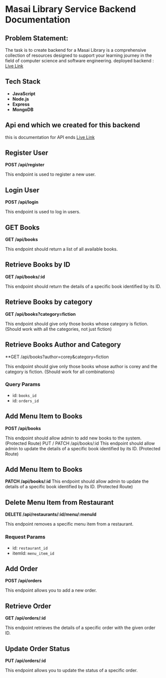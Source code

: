 # Masai Library Service Backend Documentation
## Problem Statement:

The task is to create backend for a  Masai Library is a comprehensive collection of resources designed to support your learning journey in the field of computer science and software engineering.
deployed backend : [Live Link](https://masai-library-18ky.onrender.com/)
<br>

 ## Tech Stack
- **JavaScript**
- **Node.js**
- **Express**
- **MongoDB**

 ## Api end which we created for this backend

this is documentation for API ends [Live Link](https://documenter.getpostman.com/view/31971527/2sA358dR27)

## Register User

**POST /api/register**

This endpoint is used to register a new user.

## Login User

**POST /api/login**

This endpoint is used to log in users.

## GET Books
**GET /api/books**

This endpoint should return a list of all available books. 

## Retrieve Books by ID 

**GET /api/books/:id**

This endpoint should return the details of a specific book identified by its ID.

## Retrieve Books by category

**GET /api/books?category=fiction**

This endpoint should give only those books whose category is fiction. (Should work with all the categories, not just fiction)

## Retrieve Books Author and Category
**GET /api/books?author=corey&category=fiction

This endpoint should give only those books whose author is corey and the category is fiction. (Should work for all combinations)

### Query Params
- id: `books_id`
- id: `orders_id`

## Add Menu Item to Books
**POST /api/books**

This endpoint should allow admin to add new books to the system. (Protected Route)
PUT / PATCH
/api/books/:id
This endpoint should allow admin to update the details of a specific book identified by its ID. (Protected Route)
## Add Menu Item to Books
**PATCH /api/books/:id**
This endpoint should allow admin to update the details of a specific book identified by its ID. (Protected Route)

## Delete Menu Item from Restaurant

**DELETE /api/restaurants/:id/menu/:menuId**

This endpoint removes a specific menu item from a restaurant.

### Request Params
- id: `restaurant_id`
- itemId: `menu_item_id`

## Add Order

**POST /api/orders**

This endpoint allows you to add a new order.
  
## Retrieve Order

**GET /api/orders/:id**

This endpoint retrieves the details of a specific order with the given order ID.

## Update Order Status

**PUT /api/orders/:id**

This endpoint allows you to update the status of a specific order.

